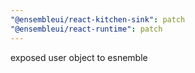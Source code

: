 ```yaml
---
"@ensembleui/react-kitchen-sink": patch
"@ensembleui/react-runtime": patch
---
```


exposed user object to esnemble
